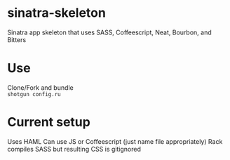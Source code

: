 # sinatra-skeleton
Sinatra app skeleton that uses SASS, Coffeescript, Neat, Bourbon, and Bitters

# Use
Clone/Fork and bundle  
`shotgun config.ru` 

# Current setup
Uses HAML
Can use JS or Coffeescript (just name file appropriately)
Rack compiles SASS but resulting CSS is gitignored
